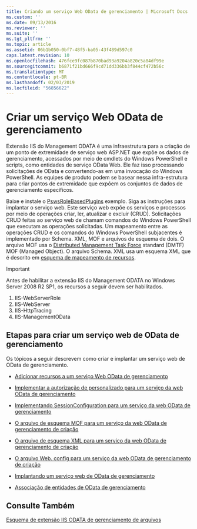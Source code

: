 ```yaml
---
title: Criando um serviço Web OData de gerenciamento | Microsoft Docs
ms.custom: ''
ms.date: 09/13/2016
ms.reviewer: ''
ms.suite: ''
ms.tgt_pltfrm: ''
ms.topic: article
ms.assetid: 06b1b050-0bf7-48f5-ba05-43f489d597c0
caps.latest.revision: 10
ms.openlocfilehash: 476fce9fc087b870bad93a9204a820c5a84df99e
ms.sourcegitcommit: b6871f21bd666f9cd71dd336bb3f844cf472b56c
ms.translationtype: MT
ms.contentlocale: pt-BR
ms.lasthandoff: 02/03/2019
ms.locfileid: "56856622"
---
```

# <a name="creating-a-management-odata-web-service"></a>Criar um serviço Web OData de gerenciamento

Extensão IIS do Management ODATA é uma infraestrutura para a criação de um ponto de extremidade de serviço web ASP.NET que expõe os dados de gerenciamento, acessados por meio de cmdlets do Windows PowerShell e scripts, como entidades de serviço OData Web. Ele faz isso processando solicitações de OData e convertendo-as em uma invocação do Windows PowerShell. As equipes de produto podem se basear nessa infra-estrutura para criar pontos de extremidade que expõem os conjuntos de dados de gerenciamento específicos.

Baixe e instale o [PswsRoleBasedPlugins](https://code.msdn.microsoft.com:443/windowsdesktop/PswsRoleBasedPlugins-9c79b75a) exemplo. Siga as instruções para implantar o serviço web. Este serviço web expõe os serviços e processos por meio de operações criar, ler, atualizar e excluir (CRUD). Solicitações CRUD feitas ao serviço web de chamam comandos do Windows PowerShell que executam as operações solicitadas. Um mapeamento entre as operações CRUD e os comandos do Windows PowerShell subjacentes é implementado por Schema. XML, MOF e arquivos de esquema de dois. O arquivo MOF usa o [Distributed Management Task Force](https://www.dmtf.org/) standard (DMTF) MOF (Managed Object). O arquivo Schema. XML usa um esquema XML que é descrito em [esquema de mapeamento de recursos](./resource-mapping-schema.md).

> [!IMPORTANT]
> Antes de habilitar a extensão IIS do Management ODATA no Windows Server 2008 R2 SP1, os recursos a seguir devem ser habilitados.
>
> 1.  IIS-WebServerRole
> 2.  IIS-WebServer
> 3.  IIS-HttpTracing
> 4.  IIS-ManagementOData

## <a name="steps-for-creating-a-management-odata-web-service"></a>Etapas para criar um serviço web de OData de gerenciamento

Os tópicos a seguir descrevem como criar e implantar um serviço web de OData de gerenciamento.

- [Adicionar recursos a um serviço Web OData de gerenciamento](./adding-resources-to-a-management-odata-web-service.md)

- [Implementar a autorização de personalizado para um serviço da web OData de gerenciamento](./implementing-custom-authorization-for-a-management-odata-web-service.md)

- [Implementando SessionConfiguration para um serviço da web OData de gerenciamento](./implementing-sessionconfiguration-for-a-management-odata-web-service.md)

- [O arquivo de esquema MOF para um serviço da web OData de gerenciamento de criação](./authoring-the-mof-schema-file-for-a-management-odata-web-service.md)

- [O arquivo de esquema XML para um serviço da web OData de gerenciamento de criação](./authoring-the-xml-schema-file-for-a-management-odata-web-service.md)

- [O arquivo Web. config para um serviço da web OData de gerenciamento de criação](./authoring-the-web-config-file-for-a-management-odata-web-service.md)

- [Implantando um serviço web de OData de gerenciamento](./deploying-a-management-odata-web-service.md)

- [Associação de entidades de OData de gerenciamento](./associating-management-odata-entities.md)

## <a name="see-also"></a>Consulte Também

[Esquema de extensão IIS ODATA de gerenciamento de arquivos](./management-odata-iis-extension-schema-files.md)
